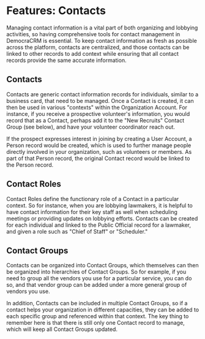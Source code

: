 # Features: Contacts

Managing contact information is a vital part of both organizing and lobbying activities, so having comprehensive tools
for contact management in DemocraCRM is essential. To keep contact information as fresh as possible across the platform,
contacts are centralized, and those contacts can be linked to other records to add context while ensuring
that all contact records provide the same accurate information.

## Contacts

Contacts are generic contact information records for individuals, similar to a business card, that need to be managed.
Once a Contact is created, it can then be used in various "contexts" within the Organization Account. For instance, if
you receive a prospective volunteer's information, you would record that as a Contact, perhaps add it to the
"New Recruits" Contact Group (see below), and have your volunteer coordinator reach out.

If the prospect expresses interest in joining by creating a User Account, a Person record would be created, which is
used to further manage people directly involved in your organization, such as volunteers or members. As part of that
Person record, the original Contact record would be linked to the Person record.

## Contact Roles

Contact Roles define the functionary role of a Contact in a particular context. So for instance, when you are lobbying
lawmakers, it is helpful to have contact information for their key staff as well when scheduling meetings or providing
updates on lobbying efforts. Contacts can be created for each individual and linked to the Public Official record for
a lawmaker, and given a role such as "Chief of Staff" or "Scheduler."

## Contact Groups

Contacts can be organized into Contact Groups, which themselves can then be organized into hierarchies of Contact
Groups. So for example, if you need to group all the vendors you use for a particular service, you can do so, and
that vendor group can be added under a more general group of vendors you use.

In addition, Contacts can be included in multiple Contact Groups, so if a contact helps your organization in different
capacities, they can be added to each specific group and referenced within that context. The key thing to remember here
is that there is still only one Contact record to manage, which will keep all Contact Groups updated.